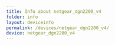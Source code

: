 ```yaml
---
title: Info about netgear_dgn2200_v4
folder: info
layout: deviceinfo
permalink: /devices/netgear_dgn2200_v4/
device: netgear_dgn2200_v4
---
```

